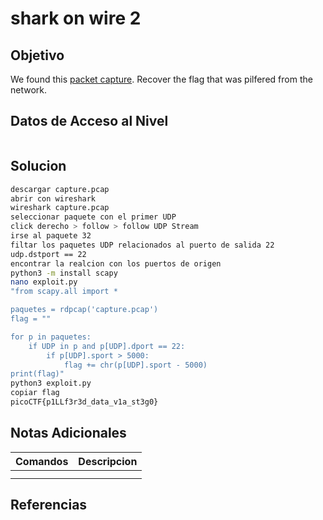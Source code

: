 # shark on wire 2
## Objetivo
We found this [packet capture](https://jupiter.challenges.picoctf.org/static/b506393b6f9d53b94011df000c534759/capture.pcap). Recover the flag that was pilfered from the network.
## Datos de Acceso al Nivel
```
```
## Solucion
```Bash
descargar capture.pcap
abrir con wireshark
wireshark capture.pcap
seleccionar paquete con el primer UDP
click derecho > follow > follow UDP Stream
irse al paquete 32 
filtar los paquetes UDP relacionados al puerto de salida 22
udp.dstport == 22
encontrar la realcion con los puertos de origen
python3 -m install scapy
nano exploit.py
"from scapy.all import *

paquetes = rdpcap('capture.pcap')
flag = ""

for p in paquetes:
	if UDP in p and p[UDP].dport == 22:
		if p[UDP].sport > 5000:
			flag += chr(p[UDP].sport - 5000)
print(flag)"
python3 exploit.py
copiar flag
picoCTF{p1LLf3r3d_data_v1a_st3g0}
```
## Notas Adicionales
|**Comandos**|**Descripcion**|
|--------|-------------|
|||
|||
## Referencias


